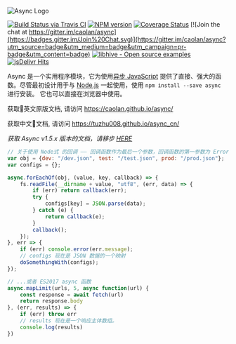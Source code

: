 ![Async Logo](https://raw.githubusercontent.com/caolan/async/master/logo/async-logo_readme.jpg)

[![Build Status via Travis CI](https://travis-ci.org/caolan/async.svg?branch=master)](https://travis-ci.org/caolan/async)
[![NPM version](https://img.shields.io/npm/v/async.svg)](https://www.npmjs.com/package/async)
[![Coverage Status](https://coveralls.io/repos/caolan/async/badge.svg?branch=master)](https://coveralls.io/r/caolan/async?branch=master)
[![Join the chat at https://gitter.im/caolan/async](https://badges.gitter.im/Join%20Chat.svg)](https://gitter.im/caolan/async?utm_source=badge&utm_medium=badge&utm_campaign=pr-badge&utm_content=badge)
[![libhive - Open source examples](https://www.libhive.com/providers/npm/packages/async/examples/badge.svg)](https://www.libhive.com/providers/npm/packages/async)
[![jsDelivr Hits](https://data.jsdelivr.com/v1/package/npm/async/badge?style=rounded)](https://www.jsdelivr.com/package/npm/async)



Async 是一个实用程序模块，它为使用[异步 JavaScript](http://caolan.github.io/async/global.html) 提供了直接、强大的函数。尽管最初设计用于与 [Node.js](https://nodejs.org/) 一起使用，使用 `npm install --save async` 进行安装。 它也可以直接在浏览器中使用。

获取英文原版文档, 请访问 <https://caolan.github.io/async/>

获取中文文档, 请访问 <https://tuzhu008.github.io/async_cn/>

*获取 Async v1.5.x 版本的文档，请移步 [HERE](https://github.com/caolan/async/blob/v1.5.2/README.md)*


```javascript
// 关于使用 Node式 的回调 —— 回调函数作为最后一个参数，回调函数的第一参数为 Error对象
var obj = {dev: "/dev.json", test: "/test.json", prod: "/prod.json"};
var configs = {};

async.forEachOf(obj, (value, key, callback) => {
    fs.readFile(__dirname + value, "utf8", (err, data) => {
        if (err) return callback(err);
        try {
            configs[key] = JSON.parse(data);
        } catch (e) {
            return callback(e);
        }
        callback();
    });
}, err => {
    if (err) console.error(err.message);
    // configs 现在是 JSON 数据的一个映射
    doSomethingWith(configs);
});
```

```javascript
// ...或者 ES2017 async 函数
async.mapLimit(urls, 5, async function(url) {
    const response = await fetch(url)
    return response.body
}, (err, results) => {
    if (err) throw err
    // results 现在是一个响应主体数组。
    console.log(results)
})
```
